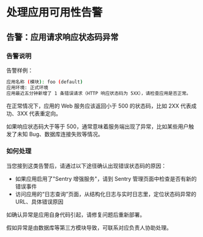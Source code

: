 # 处理应用可用性告警

## 告警：应用请求响应状态码异常

### 告警说明

告警样例：

```bash
应用名称 (模块): foo (default)
应用环境: 正式环境
应用最近五分钟新增了 1 条错误请求（HTTP 响应状态码为 5XX），请检查应用是否正常。
```

在正常情况下，应用的 Web 服务应该返回小于 500 的状态码，比如 2XX 代表成功、3XX 代表重定向。

如果响应状态码大于等于 500，通常意味着服务端出现了异常，比如某些用户触发了未知 Bug、数据库连接失败等情况。

### 如何处理

当您接到这类告警后，请通过以下途径确认出现错误状态码的原因：

- 如果应用启用了"Sentry 增强服务"，请到 Sentry 管理页面中检查是否有新的错误事件
- 访问应用的“日志查询”页面，从结构化日志与实时日志里，定位状态码异常的 URL、具体错误原因

如确认异常是应用自身代码引起，请修复问题后重新部署。

假如异常是由数据库等第三方模块导致，可联系对应负责人协助处理。
